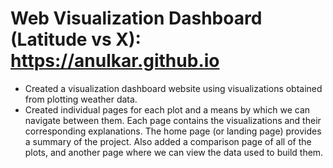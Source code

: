 # Web Visualization Dashboard (Latitude vs X): https://anulkar.github.io

* Created a visualization dashboard website using visualizations obtained from plotting weather data.
* Created individual pages for each plot and a means by which we can navigate between them. Each page contains the visualizations and their corresponding explanations. The home page (or landing page) provides a summary of the project. Also added a comparison page of all of the plots, and another page where we can view the data used to build them.
